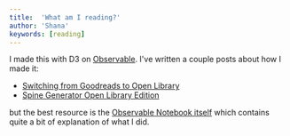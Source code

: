 ```yaml
---
title:  'What am I reading?'
author: 'Shana'
keywords: [reading]
---
```


<div id="observablehq-52db9cf9">
  <div class="observablehq-books2"></div>
</div>
<script type="module">
  import {Runtime, Inspector} from "https://cdn.jsdelivr.net/npm/@observablehq/runtime@4/dist/runtime.js";
  import define from "https://api.observablehq.com/@shanamatthews/spine-generator-open-library-edition.js?v=3";
  (new Runtime).module(define, name => {
    if (name === "books2") return Inspector.into("#observablehq-52db9cf9 .observablehq-books2")();
  });
</script>

I made this with D3 on [Observable](https://observablehq.com/). I've written a couple posts about how I made it:

- [Switching from Goodreads to Open Library](../posts/goodreads-to-open-library.html)
- [Spine Generator Open Library Edition](../posts/spine-generator-open-library-edition.html)

but the best resource is the [Observable Notebook itself](https://observablehq.com/@shanamatthews/spine-generator-open-library-edition?collection=@shanamatthews/spine-generator) which contains quite a bit of explanation of what I did.
